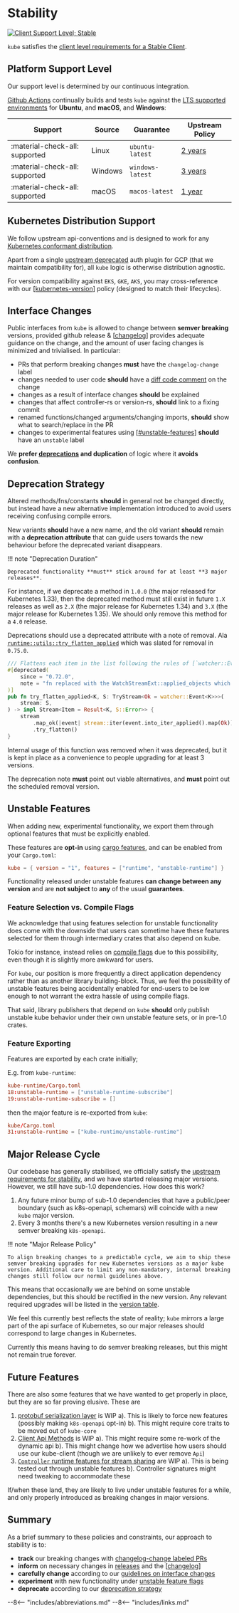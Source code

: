 # Stability
[![Client Support Level; Stable](https://img.shields.io/badge/kubernetes%20client-stable-green.svg?style=plastic&colorA=306CE8)](https://github.com/kubernetes/design-proposals-archive/blob/main/api-machinery/csi-new-client-library-procedure.md#client-support-level)

`kube` satisfies the [client level requirements for a Stable Client](https://github.com/kubernetes/design-proposals-archive/blob/main/api-machinery/csi-new-client-library-procedure.md#client-support-level).

## Platform Support Level

Our support level is determined by our continuous integration.

[Github Actions](https://github.com/kube-rs/kube/actions/workflows/ci.yml) continually builds and tests `kube` against the [LTS supported environments](https://github.com/actions/virtual-environments#available-environments) for **Ubuntu**, and **macOS**, and **Windows**:

| Support                        | Source         | Guarantee        | Upstream Policy |
| ------------------------------ | -------------- | ---------------- | ---------- |
| :material-check-all: supported | Linux          | `ubuntu-latest`  | [2 years](https://ubuntu.com/about/release-cycle)    |
| :material-check-all: supported | Windows        | `windows-latest` | [3 years](https://docs.microsoft.com/en-us/windows-server/get-started/windows-server-release-info)    |
| :material-check-all: supported | macOS          | `macos-latest`   | [1 year](https://en.wikipedia.org/wiki/MacOS_version_history#Releases)   |

## Kubernetes Distribution Support

We follow upstream api-conventions and is designed to work for any [Kubernetes conformant distribution](https://www.cncf.io/certification/software-conformance/).

Apart from a single [upstream deprecated](https://cloud.google.com/kubernetes-engine/docs/deprecations/auth-plugin) auth plugin for GCP (that we maintain compatibility for), all `kube` logic is otherwise distribution agnostic.

For version compatibility against `EKS`, `GKE`, `AKS`, you may cross-reference with our [[kubernetes-version]] policy (designed to match their lifecycles).

<!-- TODO: if we get e2e extended to test auth against specific distros,
then also print table of tested Kubernetes distros such as k3s, EKS, GKE, AKS -->

## Interface Changes

Public interfaces from `kube` is allowed to change between **semver breaking** versions, provided github release & [[changelog]] provides adequate guidance on the change, and the amount of user facing changes is minimized and trivialised. In particular:

- PRs that perform breaking changes **must** have the `changelog-change` label
- changes needed to user code **should** have a [diff code comment](https://github.com/kube-rs/kube/releases/tag/0.73.0) on the change
- changes as a result of interface changes **should** be explained
- changes that affect controller-rs or version-rs, **should** link to a fixing commit
- renamed functions/changed arguments/changing imports, **should** show what to search/replace in the PR
- changes to experimental features using [[#unstable-features]] **should** have an `unstable` label

We **prefer [deprecations](#deprecation-strategy) and duplication** of logic where it **avoids confusion**.

## Deprecation Strategy

Altered methods/fns/constants **should** in general not be changed directly, but instead have a new alternative implementation introduced to avoid users receiving confusing compile errors.

New variants **should** have a new name, and the old variant **should** remain with a **deprecation attribute** that can guide users towards the new behaviour before the deprecated variant disappears.

!!! note "Deprecation Duration"

    Deprecated functionality **must** stick around for at least **3 major releases**.

For instance, if we deprecate a method in `1.0.0` (the major released for Kubernetes 1.33), then the deprecated method must still exist in future `1.X` releases as well as `2.X` (the major release for Kubernetes 1.34) and `3.X` (the major release for Kubernetes 1.35). We should only remove this method for a `4.0` release.

Deprecations should use a deprecated attribute with a note of removal. Ala [`runtime::utils::try_flatten_applied`](https://github.com/kube-rs/kube/blob/d0bf02f9c0783a3087b83633f2fa899d8539e91d/kube-runtime/src/utils/mod.rs#L29-L40) which was slated for removal in `0.75.0`.

```rust
/// Flattens each item in the list following the rules of [`watcher::Event::into_iter_applied`].
#[deprecated(
    since = "0.72.0",
    note = "fn replaced with the WatchStreamExt::applied_objects which can be chained onto watcher. Add `use kube::runtime::WatchStreamExt;` and call `stream.applied_objects()` instead. This function will be removed in 0.75.0."
)]
pub fn try_flatten_applied<K, S: TryStream<Ok = watcher::Event<K>>>(
    stream: S,
) -> impl Stream<Item = Result<K, S::Error>> {
    stream
        .map_ok(|event| stream::iter(event.into_iter_applied().map(Ok)))
        .try_flatten()
}
```

Internal usage of this function was removed when it was deprecated, but it is kept in place as a convenience to people upgrading for at least 3 versions.

The deprecation note **must** point out viable alternatives, and **must** point out the scheduled removal version.
## Unstable Features

When adding new, experimental functionality, we export them through optional features that must be explicitly enabled.

These features are **opt-in** using [cargo features](https://doc.rust-lang.org/cargo/reference/features.html), and can be enabled from your `Cargo.toml`:

```toml
kube = { version = "1", features = ["runtime", "unstable-runtime"] }
```

Functionality released under unstable features **can change between any version** and are **not subject** to **any** of the usual **guarantees**.

### Feature Selection vs. Compile Flags
We acknowledge that using features selection for unstable functionality does come with the downside that users can sometime have these features selected for them through intermediary crates that also depend on kube.

Tokio for instance, instead relies on [compile flags](https://docs.rs/tokio/1.26.0/tokio/index.html#unstable-features) due to this possibility, even though it is slightly more awkward for users.

For `kube`, our position is more frequently a direct application dependency rather than as another library building-block. Thus, we feel the possibility of unstable features being accidentally enabled for end-users to be low enough to not warrant the extra hassle of using compile flags.

That said, library publishers that depend on `kube` **should** only publish unstable kube behavior under their own unstable feature sets, or in pre-1.0 crates.

### Feature Exporting
Features are exported by each crate initially;

E.g. from `kube-runtime`:

```toml
kube-runtime/Cargo.toml
18:unstable-runtime = ["unstable-runtime-subscribe"]
19:unstable-runtime-subscribe = []
```

then the major feature is re-exported from `kube`:

```toml
kube/Cargo.toml
31:unstable-runtime = ["kube-runtime/unstable-runtime"]
```

## Major Release Cycle

Our codebase has generally stabilised, we officially satisfy the [upstream requirements for stability](https://github.com/kubernetes/design-proposals-archive/blob/main/api-machinery/csi-new-client-library-procedure.md#client-support-level), and we have started releasing major versions. However, we still have sub-1.0 dependencies. How does this work?

1. Any future minor bump of sub-1.0 dependencies that have a public/peer boundary (such as k8s-openapi, schemars) will coincide with a new `kube` major version.
2. Every 3 months there's a new Kubernetes version resulting in a new semver breaking `k8s-openapi`.

!!! note "Major Release Policy"

    To align breaking changes to a predictable cycle, we aim to ship these semver breaking upgrades for new Kubernetes versions as a major kube version. Additional care to limit any non-mandatory, internal breaking changes still follow our normal guidelines above.

This means that occasionally we are behind on some unstable dependencies, but this should be rectified in the new version. Any relevant required upgrades will be listed in the [version table](https://kube.rs/kubernetes-version/).

We feel this currently best reflects the state of reality; `kube` mirrors a large part of the api surface of Kubernetes, so our major releases should correspond to large changes in Kubernetes.

Currently this means having to do semver breaking releases, but this might not remain true forever.

## Future Features
There are also some features that we have wanted to get properly in place, but they are so far proving elusive. These are

1. [protobuf serialization layer](https://github.com/kube-rs/kube/issues/725) is WIP
   a). This is likely to force new features (possibly making `k8s-openapi` opt-in)
   b). This might require core traits to be moved out of `kube-core`
2. [Client Api Methods](https://github.com/kube-rs/kube/issues/1032) is WIP
   a). This might require some re-work of the dynamic api
   b). This might change how we advertise how users should use our kube-client (though we are unlikely to ever remove `Api`)
3. [`Controller` runtime features for stream sharing](https://github.com/kube-rs/kube/issues/1080) are WIP
   a). This is being tested out through unstable features
   b). Controller signatures might need tweaking to accommodate these

If/when these land, they are likely to live under unstable features for a while, and only properly introduced as breaking changes in major versions.

## Summary
As a brief summary to these policies and constraints, our approach to stability is to:

- **track** our breaking changes with [changelog-change labeled PRs](https://github.com/kube-rs/kube/pulls?q=is%3Apr+label%3Achangelog-change+is%3Aclosed)
- **inform** on necessary changes in [releases](https://github.com/kube-rs/kube/releases) and the [[changelog]]
- **carefully change** according to our [guidelines on interface changes](#interface-changes)
- **experiment** with new functionality under [unstable feature flags](#unstable-features)
- **deprecate** according to our [deprecation strategy](#deprecation-strategy)

<!--
## Panic Policy
TODO: need to address this at some point.
-->

--8<-- "includes/abbreviations.md"
--8<-- "includes/links.md"

[//begin]: # "Autogenerated link references for markdown compatibility"
[kubernetes-version]: kubernetes-version "kubernetes-version"
[changelog]: changelog "Changelog"
[#unstable-features]: stability "Stability"
[//end]: # "Autogenerated link references"
